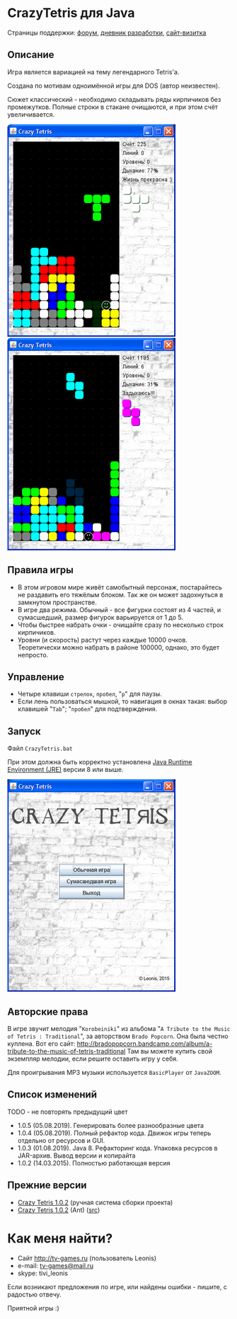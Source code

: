 CrazyTetris для Java
===========

Страницы поддержки: [форум](http://tv-games.ru/forum/blog.php?b=2034), [дневник разработки](http://tv-games.ru/forum/showthread.php?t=5661), [сайт-визитка](http://leonis.tv-games.ru/crazytetris)

Описание
--------
Игра является вариацией на тему легендарного Tetris'a.

Создана по мотивам одноимённой игры для DOS (автор неизвестен).

Сюжет классический - необходимо складывать ряды кирпичиков без промежутков.
Полные строки в стакане очищаются, и при этом счёт увеличивается.

![Screenshot](doc/screen2.png "Screenshot") ![Screenshot](doc/screen3.png "Screenshot")

Правила игры
------------
* В этом игровом мире живёт самобытный персонаж, постарайтесь не раздавить его
тяжёлым блоком. Так же он может задохнуться в замкнутом пространстве.
* В игре два режима. Обычный - все фигурки состоят из 4 частей, и сумасшедший,
размер фигурок варьируется от 1 до 5.
* Чтобы быстрее набрать очки - очищайте сразу по несколько строк кирпичиков.
* Уровни (и скорость) растут через каждые 10000 очков. Теоретически можно набрать в районе 100000,
однако, это будет непросто.

Управление
----------
* Четыре клавиши `стрелок`, `пробел`, "`p`" для паузы.
* Если лень пользоваться мышкой, то навигация в окнах такая: выбор клавишей "`Tab`"; "`пробел`" для подтверждения.

Запуск
------
Файл `CrazyTetris.bat`
 
При этом должна быть корректно установлена [Java Runtime Environment (JRE)](http://www.oracle.com/technetwork/java/javase/downloads/index.html) версии 8 или выше.

![Screenshot](doc/screen1.png "Screenshot")

Авторские права
---------------
В игре звучит мелодия "`Korobeiniki`" из альбома "`A Tribute to the Music of Tetris : Traditional`", за авторством `Brado Popcorn`.
Она была честно куплена. Вот его сайт: http://bradopopcorn.bandcamp.com/album/a-tribute-to-the-music-of-tetris-traditional
Там вы можете купить свой экземпляр мелодии, если решите оставить игру у себя.

Для проигрывания MP3 музыки используется `BasicPlayer` от `JavaZOOM`.

Список изменений
----------------

TODO - не повторять предыдущий цвет

* 1.0.5 (05.08.2019). Генерировать более разнообразные цвета
* 1.0.4 (05.08.2019). Полный рефактор кода. Движок игры теперь отдельно от ресурсов и GUI.
* 1.0.3 (01.08.2019). Java 8. Рефакторинг кода. Упаковка ресурсов в JAR-архив. Вывод версии и копирайта
* 1.0.2 (14.03.2015). Полностью работающая версия 

Прежние версии
--------------

* [Crazy Tetris 1.0.2](/doc/batch/CrazyTetris-src.zip) (ручная система сборки проекта)
* [Crazy Tetris 1.0.2](/doc/ant/CrazyTetris.zip) (Ant) ([src](/doc/ant/CrazyTetris-src.zip))

Как меня найти?
===============
* Сайт http://tv-games.ru (пользователь Leonis)
* e-mail: tv-games@mail.ru
* skype: tivi_leonis

Если возникают предложения по игре, или найдены ошибки - пишите, с радостью отвечу.

Приятной игры :)
